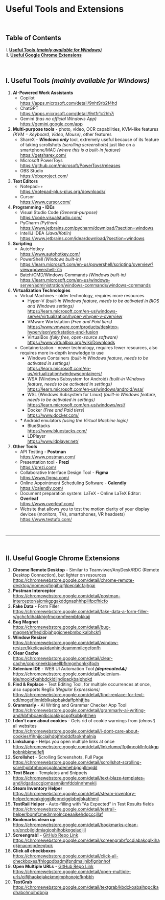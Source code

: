 # **Useful Tools and Extensions**

<br>

## Table of Contents
I. [**Useful Tools** ***(mainly available for Windows)***](https://github.com/RomulusMirauta/Useful_Tools?tab=readme-ov-file#i-useful-tools-mainly-available-for-windows)<br>
II. [**Useful Google Chrome Extensions**](https://github.com/RomulusMirauta/Useful_Tools?tab=readme-ov-file#ii-useful-google-chrome-extensions)<br><br><br>

## I. Useful Tools *(mainly available for Windows)*

1. **AI-Powered Work Assistants**
   - Copilot <br>
     https://apps.microsoft.com/detail/9nht9rb2f4hd
   - ChatGPT <br>
     https://apps.microsoft.com/detail/9nt1r1c2hh7j
   - Gemini *(has no official Windows App)* <br>
     https://gemini.google.com/app
2. **Multi-purpose tools** - photo, video, OCR capabilities, KVM-like features *(KVM = Keyboard, Video, Mouse)*, other features
   - ShareX - ***Windows only*** tool, extremely useful because of its feature of taking scrollshots *(scrolling screenshots)* just like on a smartphone/MAC *(where this is a built-in feature)* <br>
     https://getsharex.com/
   - Microsoft PowerToys <br>
     https://github.com/microsoft/PowerToys/releases
   - OBS Studio <br>
     https://obsproject.com/
3. **Text Editors**
   - Notepad++ <br>
     https://notepad-plus-plus.org/downloads/
   - Cursor <br>
     https://www.cursor.com/
4. **Programming - IDEs**
   - Visual Studio Code *(General-purpose)* <br>
     https://code.visualstudio.com/
   - PyCharm *(Python)* <br>
     https://www.jetbrains.com/pycharm/download/?section=windows 
   - IntelliJ IDEA *(Java/Kotlin)* <br>
     https://www.jetbrains.com/idea/download/?section=windows
5. **Scripting**
   - AutoHotkey <br>
     https://www.autohotkey.com/
   - PowerShell *(Windows built-in)* <br>
     https://learn.microsoft.com/en-us/powershell/scripting/overview?view=powershell-7.5
   - Batch/CMD/Windows Commands *(Windows built-in)* <br>
     https://learn.microsoft.com/en-us/windows-server/administration/windows-commands/windows-commands
6. **Virtualization Technologies**
   - Virtual Machines - older technology, requires more resources
      - Hyper-V *(built-in Windows feature, needs to be activated in BIOS and Windows settings)* <br>
        https://learn.microsoft.com/en-us/windows-server/virtualization/hyper-v/hyper-v-overview
      - VMware Workstation *(Free and Paid tiers)* <br>
      https://www.vmware.com/products/desktop-hypervisor/workstation-and-fusion
      - VirtualBox *(fully free, open-source software)* <br>
      https://www.virtualbox.org/wiki/Downloads
   - Containerization - newer technology, requires fewer resources, also requires more in-depth knowledge to use
      - Windows Containers *(built-in Windows feature, needs to be activated in settings)* <br>
        https://learn.microsoft.com/en-us/virtualization/windowscontainers/
      - WSA (Windows Subsystem for Android) *(built-in Windows feature, needs to be activated in settings)* <br>
      https://learn.microsoft.com/en-us/windows/android/wsa/
      - WSL (Windows Subsystem for Linux) *(built-in Windows feature, needs to be activated in settings)* <br>
      https://learn.microsoft.com/en-us/windows/wsl/
      - Docker *(Free and Paid tiers)* <br>
        https://www.docker.com/
   - __*__ Android emulators *(using the Virtual Machine logic)*
      - BlueStacks <br>
        https://www.bluestacks.com/
      - LDPlayer <br>
        https://www.ldplayer.net/
7. **Other Tools**
   - API Testing - **Postman** <br>
   https://www.postman.com/
   - Presentation tool - **Prezi** <br>
     https://prezi.com/
   - Collaborative Interface Design Tool - **Figma** <br>
     https://www.figma.com/
   - Online Appointment Scheduling Software - **Calendly** <br>
     https://calendly.com/
   - Document preparation system: LaTeX - Online LaTeX Editor: **Overleaf** <br>
     https://www.overleaf.com/
   - Website that allows you to test the motion clarity of your display devices (monitors, TVs, smartphones, VR headsets) <br>
     https://www.testufo.com/


<br><hr><br>


## II. Useful Google Chrome Extensions

1. **Chrome Remote Desktop** - Similar to Teamviwer/AnyDesk/RDC (Remote Desktop Connection), but lighter on resources <br>
    https://chromewebstore.google.com/detail/chrome-remote-desktop/inomeogfingihgjfjlpeplalcfajhgai
2. **Postman Interceptor** <br>
    https://chromewebstore.google.com/detail/postman-interceptor/aicmkgpgakddgnaphhhpliifpcfhicfo
3. **Fake Data** - Form Filler <br>
    https://chromewebstore.google.com/detail/fake-data-a-form-filler-y/gchcfdihakkhjgfmokemfeembfokkajj
4. **Bug Magnet** <br>
    https://chromewebstore.google.com/detail/bug-magnet/efhedldbjahpgjcneebmbolkalbhckfi
5. **Window Resizer** <br>
    https://chromewebstore.google.com/detail/window-resizer/kkelicaakdanhinjdeammmilcgefonfh
6. **Clear Cache** <br>
    https://chromewebstore.google.com/detail/clear-cache/cppjkneekbjaeellbfkmgnhonkkjfpdn
7. **Selenium IDE** - WEB UI Automation Tool ***(deprecated⚠️)*** <br>
    https://chromewebstore.google.com/detail/selenium-ide/mooikfkahbdckldjjndioackbalphokd
8. **Find & Replace** - Text Editing Tool, for multiple occurrences at once, also supports RegEx *(Regular Expressions)* <br>
    https://chromewebstore.google.com/detail/find-replace-for-text-edi/mogefjlnnldblkakpbakdaffphhjfjba
9. **Grammarly** - AI Writing and Grammar Checker App Tool <br>
    https://chromewebstore.google.com/detail/grammarly-ai-writing-and/kbfnbcaeplbcioakkpcpgfkobkghlhen
10. **I don't care about cookies** - Gets rid of cookie warnings from *(almost)* all websites <br>
    https://chromewebstore.google.com/detail/i-dont-care-about-cookies/fihnjjcciajhdojfnbdddfaoknhalnja
11. **Linkclump** - Helps you open multiple links at once <br>
    https://chromewebstore.google.com/detail/linkclump/lfpjkncokllnfokkgpkobnkbkmelfefj
12. **Scrollshot** - Scrolling Screenshots, Full Page <br>
    https://chromewebstore.google.com/detail/scrollshot-scrolling-scre/hpibfnhnogcgalnademehbgcpllmgdil
13. **Text Blaze** - Templates and Snippets <br>
    https://chromewebstore.google.com/detail/text-blaze-templates-and/idgadaccgipmpannjkmfddolnnhmeklj
14. **Steam Inventory Helper** <br>
    https://chromewebstore.google.com/detail/steam-inventory-helper/cmeakgjggjdlcpncigglobpjbkabhmjl
15. **TestRail Helper** - Auto-filling with "As Expected" in Test Results fields <br>
    https://chromewebstore.google.com/detail/testrail-helper/bomfcmedmmolncpeaaikehdgcccjllaf
16. **Bookmarks clean up** <br>
    https://chromewebstore.google.com/detail/bookmarks-clean-up/oncbjlgldmiagjophlhobkogeladjijl
17. **Screengrab!** - [GitHub Repo Link](https://github.com/lxqt/screengrab) <br>
    https://chromewebstore.google.com/detail/screengrab/fccdiabakoglkihagkjmaomipdeegbpk
18. **Click all checkboxes** <br>
    https://chromewebstore.google.com/detail/click-all-checkboxes/fhlogpdbadmjfpndmaijnibflgnbnhof
19. **Open Multiple URLs** - [GitHub Repo Link](https://github.com/htrinter/Open-Multiple-URLs) <br>
    https://chromewebstore.google.com/detail/open-multiple-urls/oifijhaokejakekmnjmphonojcfkpbbh
20. **TextGrab** <br>
    https://chromewebstore.google.com/detail/textgrab/kbdckoabalhppclkadhabohnoihdbnja
